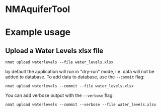 # NMAquiferTool


# Example usage
## Upload a Water Levels xlsx file

```shell
nmat upload waterlevels --file water_levels.xlsx
```

by default the application will run in "dry-run" mode, i.e. data will not be added to database. 
To add data to database, use the `--commit` flag:

```shell
nmat upload waterlevels --commit --file water_levels.xlsx
```

You can add verbose output with the `--verbose` flag:

```shell
nmat upload waterlevels --commit --verbose --file water_levels.xlsx
```